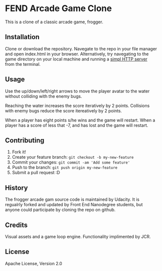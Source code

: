 # FEND Arcade Game Clone

This is a clone of a classic arcade game, frogger.

## Installation

Clone or download the repository. Navegate to the repo in your file manager and open index.html in your browser. Alternatively, try navegating to the game directory on your local machine and running a [simpl HTTP server](http://www.linuxjournal.com/content/tech-tip-really-simple-http-server-python
) from the terminal.


## Usage

Use the up/down/left/right arrows to move the player avatar to the water without colliding with the enemy bugs.

Reaching the water increases the score iteratively by 2 points.
Collisions with enemy bugs reduce the score itereatively by 2 points.

When a player has eight points s/he wins and the game will restart.
When a player has a score of less that -7, and has lost and the game will restart.


## Contributing

1. Fork it!
2. Create your feature branch: `git checkout -b my-new-feature`
3. Commit your changes: `git commit -am 'Add some feature'`
4. Push to the branch: `git push origin my-new-feature`
5. Submit a pull request :D

## History

The frogger arcade gam source code is maintained by Udacity. It is regualrly forked and updated by Front End Nanodegree students, but anyone could participate by cloning the repo on github.

## Credits

Visual assets and a game loop engine.
Functionality implimented by JCR.

## License

Apache License, Version 2.0


